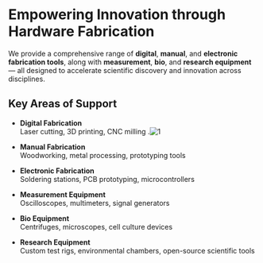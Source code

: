 # Empowering Innovation through Hardware Fabrication

We provide a comprehensive range of **digital**, **manual**, and **electronic fabrication tools**, along with **measurement**, **bio**, and **research equipment** — all designed to accelerate scientific discovery and innovation across disciplines.

## Key Areas of Support

- **Digital Fabrication**  
  Laser cutting, 3D printing, CNC milling
.![1](./img/hardware)

- **Manual Fabrication**  
  Woodworking, metal processing, prototyping tools

- **Electronic Fabrication**  
  Soldering stations, PCB prototyping, microcontrollers

- **Measurement Equipment**  
  Oscilloscopes, multimeters, signal generators

- **Bio Equipment**  
  Centrifuges, microscopes, cell culture devices

- **Research Equipment**  
  Custom test rigs, environmental chambers, open-source scientific tools
